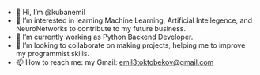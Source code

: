 - 👋 Hi, I’m @kubanemil
- 👀 I’m interested in learning Machine Learning, Artificial Intellegence, and NeuroNetworks to contribute to my future business.
- 🌱 I’m currently working as Python Backend Developer.
- 💞️ I’m looking to collaborate on making projects, helping me to improve my programmist skills.
- 📫 How to reach me: my Gmail: emil3toktobekov@gmail.com

